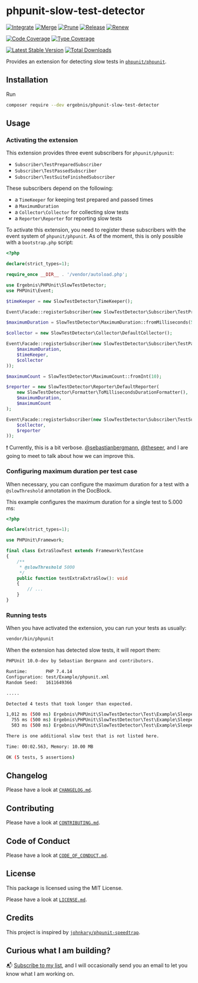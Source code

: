 # phpunit-slow-test-detector

[![Integrate](https://github.com/ergebnis/phpunit-slow-test-detector/workflows/Integrate/badge.svg)](https://github.com/ergebnis/phpunit-slow-test-detector/actions)
[![Merge](https://github.com/ergebnis/phpunit-slow-test-detector/workflows/Merge/badge.svg)](https://github.com/ergebnis/phpunit-slow-test-detector/actions)
[![Prune](https://github.com/ergebnis/phpunit-slow-test-detector/workflows/Prune/badge.svg)](https://github.com/ergebnis/phpunit-slow-test-detector/actions)
[![Release](https://github.com/ergebnis/phpunit-slow-test-detector/workflows/Release/badge.svg)](https://github.com/ergebnis/phpunit-slow-test-detector/actions)
[![Renew](https://github.com/ergebnis/phpunit-slow-test-detector/workflows/Renew/badge.svg)](https://github.com/ergebnis/phpunit-slow-test-detector/actions)

[![Code Coverage](https://codecov.io/gh/ergebnis/phpunit-slow-test-detector/branch/main/graph/badge.svg)](https://codecov.io/gh/ergebnis/phpunit-slow-test-detector)
[![Type Coverage](https://shepherd.dev/github/ergebnis/phpunit-slow-test-detector/coverage.svg)](https://shepherd.dev/github/ergebnis/phpunit-slow-test-detector)

[![Latest Stable Version](https://poser.pugx.org/ergebnis/phpunit-slow-test-detector/v/stable)](https://packagist.org/packages/ergebnis/phpunit-slow-test-detector)
[![Total Downloads](https://poser.pugx.org/ergebnis/phpunit-slow-test-detector/downloads)](https://packagist.org/packages/ergebnis/phpunit-slow-test-detector)

Provides an extension for detecting slow tests in [`phpunit/phpunit`](https://github.com/sebastianbergmann/phpunit).

## Installation

Run

```sh
composer require --dev ergebnis/phpunit-slow-test-detector
```

## Usage

### Activating the extension

This extension provides three event subscribers for `phpunit/phpunit`:

- `Subscriber\TestPreparedSubscriber`
- `Subscriber\TestPassedSubscriber`
- `Subscriber\TestSuiteFinishedSubscriber`

These subscribers depend on the following:

- a `TimeKeeper` for keeping test prepared and passed times
- a `MaximumDuration`
- a `Collector\Collector` for collecting slow tests
- a `Reporter\Reporter` for reporting slow tests

To activate this extension, you need to register these subscribers with the event system of `phpunit/phpunit`. As of the moment, this is only possible with a `bootstrap.php` script:

```php
<?php

declare(strict_types=1);

require_once __DIR__ . '/vendor/autoload.php';

use Ergebnis\PHPUnit\SlowTestDetector;
use PHPUnit\Event;

$timeKeeper = new SlowTestDetector\TimeKeeper();

Event\Facade::registerSubscriber(new SlowTestDetector\Subscriber\TestPreparedSubscriber($timeKeeper));

$maximumDuration = SlowTestDetector\MaximumDuration::fromMilliseconds(500);

$collector = new SlowTestDetector\Collector\DefaultCollector();

Event\Facade::registerSubscriber(new SlowTestDetector\Subscriber\TestPassedSubscriber(
    $maximumDuration,
    $timeKeeper,
    $collector
));

$maximumCount = SlowTestDetector\MaximumCount::fromInt(10);

$reporter = new SlowTestDetector\Reporter\DefaultReporter(
    new SlowTestDetector\Formatter\ToMillisecondsDurationFormatter(),
    $maximumDuration,
    $maximumCount
);

Event\Facade::registerSubscriber(new SlowTestDetector\Subscriber\TestSuiteFinishedSubscriber(
    $collector,
    $reporter
));
```

:exclamation: Currently, this is a bit verbose. [@sebastianbergmann](https://github.com/sebastianbergmann), [@theseer](https://github.com/theseer), and I are going to meet to talk about how we can improve this.

### Configuring maximum duration per test case

When necessary, you can configure the maximum duration for a test with a `@slowThreshold` annotation in the DocBlock.

This example configures the maximum duration for a single test to 5.000 ms:

```php
<?php

declare(strict_types=1);

use PHPUnit\Framework;

final class ExtraSlowTest extends Framework\TestCase
{
    /**
     * @slowThreshold 5000
     */
    public function testExtraExtraSlow(): void
    {
        // ...
    }
}
```

### Running tests

When you have activated the extension, you can run your tests as usually:

```sh
vendor/bin/phpunit
```

When the extension has detected slow tests, it will report them:

```sh
PHPUnit 10.0-dev by Sebastian Bergmann and contributors.

Runtime:       PHP 7.4.14
Configuration: test/Example/phpunit.xml
Random Seed:   1611649366

.....                                                                                                                                                                                                                                                                                                             5 / 5 (100%)

Detected 4 tests that took longer than expected.

1,012 ms (500 ms) Ergebnis\PHPUnit\SlowTestDetector\Test\Example\SleeperTest::testSleeperSleepsOneSecond
  755 ms (500 ms) Ergebnis\PHPUnit\SlowTestDetector\Test\Example\SleeperTest::testSleeperSleepsThreeQuartersOfASecond
  503 ms (500 ms) Ergebnis\PHPUnit\SlowTestDetector\Test\Example\SleeperTest::testSleeperSleepsHalfASeconds

There is one additional slow test that is not listed here.

Time: 00:02.563, Memory: 10.00 MB

OK (5 tests, 5 assertions)
```

## Changelog

Please have a look at [`CHANGELOG.md`](CHANGELOG.md).

## Contributing

Please have a look at [`CONTRIBUTING.md`](.github/CONTRIBUTING.md).

## Code of Conduct

Please have a look at [`CODE_OF_CONDUCT.md`](https://github.com/ergebnis/.github/blob/main/CODE_OF_CONDUCT.md).

## License

This package is licensed using the MIT License.

Please have a look at [`LICENSE.md`](LICENSE.md).

## Credits

This project is inspired by [`johnkary/phpunit-speedtrap`](https://github.com/johnkary/phpunit-speedtrap).

## Curious what I am building?

:mailbox_with_mail: [Subscribe to my list](https://localheinz.com/projects/), and I will occasionally send you an email to let you know what I am working on.
